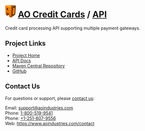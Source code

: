 # [<img src="ao-logo.png" alt="AO Logo" width="35" height="40">](https://www.aoindustries.com/) [AO Credit Cards](https://www.aoindustries.com/ao-credit-cards/) / [API](https://www.aoindustries.com/ao-credit-cards/api/)
Credit card processing API supporting multiple payment gateways.

## Project Links
* [Project Home](https://www.aoindustries.com/ao-credit-cards/api/)
* [API Docs](https://www.aoindustries.com/ao-credit-cards/api/apidocs/)
* [Maven Central Repository](https://search.maven.org/#search%7Cgav%7C1%7Cg:%22com.aoindustries%22%20AND%20a:%22ao-credit-cards-api%22)
* [GitHub](https://github.com/aoindustries/ao-credit-cards-api)

## Contact Us
For questions or support, please [contact us](https://www.aoindustries.com/contact):

Email: [support@aoindustries.com](mailto:support@aoindustries.com)  
Phone: [1-800-519-9541](tel:1-800-519-9541)  
Phone: [+1-251-607-9556](tel:+1-251-607-9556)  
Web: https://www.aoindustries.com/contact
